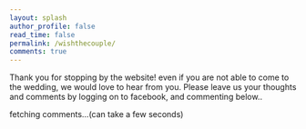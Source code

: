 ```yaml
---
layout: splash
author_profile: false
read_time: false
permalink: /wishthecouple/
comments: true
---
```

<div id="fb-root"></div>
<script>(function(d, s, id) {
  var js, fjs = d.getElementsByTagName(s)[0];
  if (d.getElementById(id)) return;
  js = d.createElement(s); js.id = id;
  js.src = "//connect.facebook.net/en_GB/sdk.js#xfbml=1&version=v2.9";
  fjs.parentNode.insertBefore(js, fjs);
}(document, 'script', 'facebook-jssdk'));</script>

Thank you for stopping by the website! even if you are not able
 to come to the wedding, we would love to hear from you. Please leave us
 your thoughts and comments by logging on to facebook, and commenting below..

<div class="fb-comments" data-href="http://rinkiweds.vritant.com" data-width="500" data-numposts="5">fetching comments...(can take a few seconds)</div>
